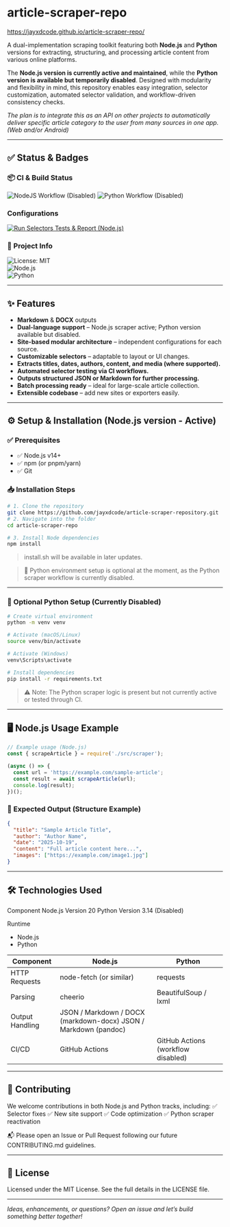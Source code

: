 # article-scraper-repo

https://jayxdcode.github.io/article-scraper-repo/

A dual-implementation scraping toolkit featuring both **Node.js** and **Python** versions for extracting, structuring, and processing article content from various online platforms.

The **Node.js version is currently active and maintained**, while the **Python version is available but temporarily disabled**. Designed with modularity and flexibility in mind, this repository enables easy integration, selector customization, automated selector validation, and workflow-driven consistency checks.

*The plan is to integrate this as an API on other projects to automatically deliver specific article category to the user from many sources in one app. (Web and/or Android)*

---

## ✅ Status & Badges

### 📦 CI & Build Status

![NodeJS Workflow (Disabled)](https://img.shields.io/badge/NodeJS%20Scraper-enabled-green)
![Python Workflow (Disabled)](https://img.shields.io/badge/Python%20Scraper-disabled-lightgrey)

### Configurations
[![Run Selectors Tests & Report (Node.js)](https://github.com/jayxdcode/article-scraper-repo/actions/workflows/test.yml/badge.svg)](https://github.com/jayxdcode/article-scraper-repo/actions/workflows/test.yml)

### 📌 Project Info
![License: MIT](https://img.shields.io/badge/License-MIT-green.svg)  
![Node.js](https://img.shields.io/badge/Powered%20by-Node.js-blue.svg)  
![Python](https://img.shields.io/badge/Available%20in-Python-yellow.svg)  

<!-- Optional for later:
![PyPI Version](https://img.shields.io/pypi/v/article-scraper.svg)
![GitHub Stars](https://img.shields.io/github/stars/jayxdcode/article-scraper-repo.svg)
-->

---

## ✨ Features

- **Markdown** & **DOCX** outputs
- **Dual-language support** – Node.js scraper active; Python version available but disabled.
- **Site-based modular architecture** – independent configurations for each source.
- **Customizable selectors** – adaptable to layout or UI changes.
- **Extracts titles, dates, authors, content, and media (where supported).**
- **Automated selector testing via CI workflows.**
- **Outputs structured JSON or Markdown for further processing.**
- **Batch processing ready** – ideal for large-scale article collection.
- **Extensible codebase** – add new sites or exporters easily.

---

## ⚙️ Setup & Installation (Node.js version - Active)

### ✅ Prerequisites
- ✅ Node.js v14+  
- ✅ npm (or pnpm/yarn)  
- ✅ Git  

### 📥 Installation Steps

```bash
# 1. Clone the repository
git clone https://github.com/jayxdcode/article-scraper-repository.git
# 2. Navigate into the folder
cd article-scraper-repo

# 3. Install Node dependencies
npm install
```

> install.sh will be available in later updates.

> 📌 Python environment setup is optional at the moment, as the Python scraper workflow is currently disabled.




---

### 🧪 Optional Python Setup (Currently Disabled)

```bash
# Create virtual environment
python -m venv venv

# Activate (macOS/Linux)
source venv/bin/activate

# Activate (Windows)
venv\Scripts\activate

# Install dependencies
pip install -r requirements.txt
```

> ⚠️ Note: The Python scraper logic is present but not currently active or tested through CI.




---

## 🖥️ Node.js Usage Example

```js
// Example usage (Node.js)
const { scrapeArticle } = require('./src/scraper');

(async () => {
  const url = 'https://example.com/sample-article';
  const result = await scrapeArticle(url);
  console.log(result);
})();
```

### 📘 Expected Output (Structure Example)

```json
{
  "title": "Sample Article Title",
  "author": "Author Name",
  "date": "2025-10-19",
  "content": "Full article content here...",
  "images": ["https://example.com/image1.jpg"]
}
```

---

## 🛠️ Technologies Used

Component
Node.js Version 20
Python Version 3.14 (Disabled)

Runtime
 - Node.js
 - Python

| Component | Node.js | Python |
|---|---|---|
| HTTP Requests | node-fetch (or similar) | requests |
| Parsing |	cheerio	| BeautifulSoup / lxml |
| Output Handling | JSON / Markdown	/ DOCX (markdown-docx) JSON / Markdown (pandoc) |
| CI/CD	| GitHub Actions | GitHub Actions (workflow disabled) |



---

## 🤝 Contributing

We welcome contributions in both Node.js and Python tracks, including: ✅ Selector fixes
✅ New site support
✅ Code optimization
✅ Python scraper reactivation

📬 Please open an Issue or Pull Request following our future CONTRIBUTING.md guidelines.


---

## 📄 License

Licensed under the MIT License.
See the full details in the LICENSE file.


---

*Ideas, enhancements, or questions? Open an issue and let’s build something better together!*
